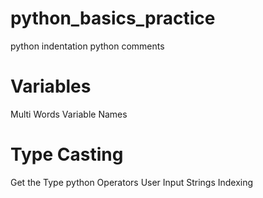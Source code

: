 # python_basics_practice
python indentation
python comments
# Variables
Multi Words Variable Names
# Type Casting
Get the Type
python Operators
User Input
Strings
Indexing
